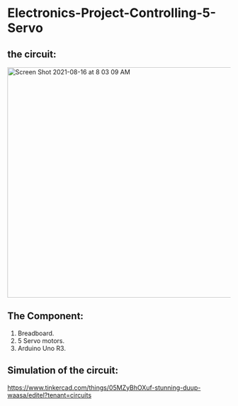 # Electronics-Project-Controlling-5-Servo

## the circuit:
<img width="521" alt="Screen Shot 2021-08-16 at 8 03 09 AM" src="https://user-images.githubusercontent.com/88155243/129513617-265320f4-e691-4a92-9f95-35b2dcfbabd7.png">

## The Component:
1. Breadboard.
2. 5 Servo motors.
3. Arduino Uno R3.

## Simulation of the circuit: 
https://www.tinkercad.com/things/05MZyBhOXuf-stunning-duup-waasa/editel?tenant=circuits
